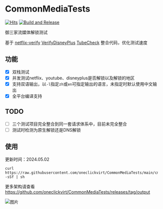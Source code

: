 # CommonMediaTests

[![Hits](https://hits.seeyoufarm.com/api/count/incr/badge.svg?url=https%3A%2F%2Fgithub.com%2Foneclickvirt%2FCommonMediaTests&count_bg=%2379C83D&title_bg=%23555555&icon=sonarcloud.svg&icon_color=%2345FFC2&title=hits&edge_flat=false)](https://hits.seeyoufarm.com) [![Build and Release](https://github.com/oneclickvirt/CommonMediaTests/actions/workflows/main.yaml/badge.svg)](https://github.com/oneclickvirt/CommonMediaTests/actions/workflows/main.yaml)

御三家流媒体解锁测试

基于 [netflix-verify](https://github.com/sjlleo/netflix-verify) [VerifyDisneyPlus](https://github.com/sjlleo/VerifyDisneyPlus) [TubeCheck](https://github.com/sjlleo/TubeCheck) 整合代码，优化测试速度

## 功能

- [x] 双栈测试
- [x] 并发测试netflix、youtube、disneyplus是否解锁以及解锁的地区
- [x] 支持双语输出，以```-l```指定```zh```或```en```可指定输出的语言，未指定时默认使用中文输出
- [x] 全平台编译支持

## TODO

- [ ] 三个测试项目完全整合到同一套请求体系中，目前未完全整合
- [ ] 测试时检测为原生解锁还是DNS解锁

## 使用

更新时间：2024.05.02

```shell
curl https://raw.githubusercontent.com/oneclickvirt/CommonMediaTests/main/cmt_install.sh -sSf | sh
```

更多架构请查看 https://github.com/oneclickvirt/CommonMediaTests/releases/tag/output

![图片](https://github.com/oneclickvirt/CommonMediaTests/assets/103393591/8d4e5aa9-1ab6-4452-af6b-ef3665a902d8)

